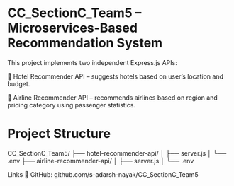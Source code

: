 # CC_SectionC_Team5 – Microservices-Based Recommendation System

This project implements two independent Express.js APIs:

🔹 Hotel Recommender API – suggests hotels based on user’s location and budget.

🔹 Airline Recommender API – recommends airlines based on region and pricing category using passenger statistics.

# Project Structure

CC_SectionC_Team5/
├── hotel-recommender-api/
│   ├── server.js
│   └── .env
├── airline-recommender-api/
│   ├── server.js
│   └── .env

Links
🔗 GitHub: github.com/s-adarsh-nayak/CC_SectionC_Team5 
